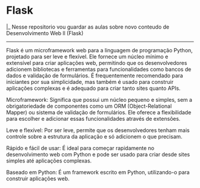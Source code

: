 # Flask
|_ Nesse repositorio vou guardar as aulas sobre novo conteudo de Desenvolvimento Web ll (Flask)

---

Flask é um microframework web para a linguagem de programação Python, projetado para ser leve e flexível. Ele fornece um núcleo mínimo e extensível para criar aplicações web, permitindo que os desenvolvedores adicionem bibliotecas e ferramentas para funcionalidades como bancos de dados e validação de formulários. É frequentemente recomendado para iniciantes por sua simplicidade, mas também é usado para construir aplicações complexas e é adequado para criar tanto sites quanto APIs. 

Microframework: Significa que possui um núcleo pequeno e simples, sem a obrigatoriedade de componentes como um ORM (Object-Relational Mapper) ou sistema de validação de formulários. Ele oferece a flexibilidade para escolher e adicionar essas funcionalidades através de extensões. 

Leve e flexível: Por ser leve, permite que os desenvolvedores tenham mais controle sobre a estrutura da aplicação e só adicionem o que precisam. 

Rápido e fácil de usar: É ideal para começar rapidamente no desenvolvimento web com Python e pode ser usado para criar desde sites simples até aplicações complexas. 

Baseado em Python: É um framework escrito em Python, utilizando-o para construir aplicações web. 
